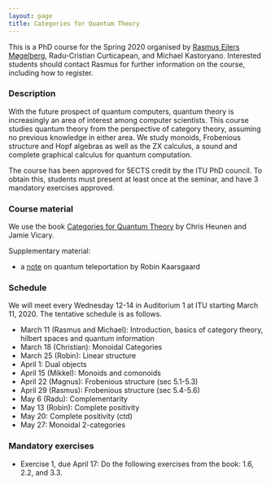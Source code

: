 ```yaml
---
layout: page
title: Categories for Quantum Theory
---
```

This is a PhD course for the Spring 2020 organised by [Rasmus Ejlers Møgelberg](http://www.itu.dk/people/mogel), Radu-Cristian Curticapean, and Michael Kastoryano. Interested students should contact Rasmus for further information on the course, including how to register.

### Description

With the future prospect of quantum computers, quantum theory is increasingly an area of interest among computer scientists. This course studies quantum theory from the perspective of category theory, assuming no previous knowledge in either area. We study monoids, Frobenious structure and Hopf algebras as well as the ZX calculus, a sound and complete graphical calculus for quantum computation.

The course has been approved for 5ECTS credit by the ITU PhD council. To obtain this, students must present at least once at the seminar, and have 3 mandatory exercises approved.

### Course material

We use the book [Categories for Quantum Theory](https://global.oup.com/academic/product/categories-for-quantum-theory-9780198739616?cc=dk&lang=en&) by Chris Heunen and Jamie Vicary.

Supplementary material:
- a [note](public/files/teleportation.pdf) on quantum teleportation by Robin Kaarsgaard

### Schedule

We will meet every Wednesday 12-14 in Auditorium 1 at ITU starting March 11, 2020. The tentative schedule is as follows.

- March 11 (Rasmus and Michael): Introduction, basics of category theory, hilbert spaces and quantum information
- March 18 (Christian): Monoidal Categories
- March 25 (Robin): Linear structure
- April 1: Dual objects
- April 15 (Mikkel): Monoids and comonoids
- April 22 (Magnus): Frobenious structure (sec 5.1-5.3)
- April 29 (Rasmus): Frobenious structure (sec 5.4-5.6)
- May 6 (Radu): Complementarity
- May 13 (Robin): Complete positivity
- May 20: Complete positivity (ctd)
- May 27: Monoidal 2-categories

### Mandatory exercises

- Exercise 1, due April 17: Do the following exercises from the book: 1.6, 2.2, and 3.3.
